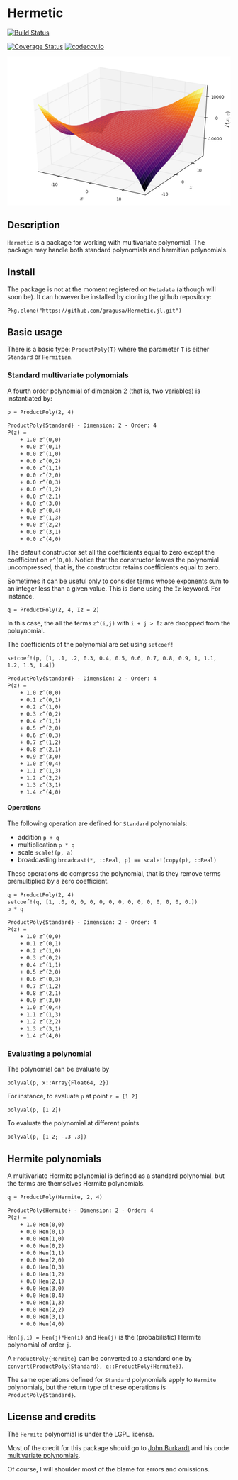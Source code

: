 # Hermetic

[![Build Status](https://travis-ci.org/gragusa/Hermetic.jl.svg?branch=master)](https://travis-ci.org/gragusa/Hermetic.jl)


[![Coverage Status](https://coveralls.io/repos/gragusa/Hermetic.jl/badge.svg?branch=master&service=github)](https://coveralls.io/github/gragusa/Hermetic.jl?branch=master)
[![codecov.io](http://codecov.io/github/gragusa/Hermetic.jl/coverage.svg?branch=master)](http://codecov.io/github/gragusa/Hermetic.jl?branch=master)

![Product polynomia](docs/images/productpoly.png)


## Description

`Hermetic` is a package for working with multivariate polynomial. The package may handle both standard polynomials and hermitian polynomials.

## Install

The package is not at the moment registered on `Metadata` (although will soon be). It can however be installed by cloning the github repository:

```
Pkg.clone("https://github.com/gragusa/Hermetic.jl.git")
```

## Basic usage

There is a basic type: `ProductPoly{T}` where the parameter `T` is either `Standard` or `Hermitian`.

### Standard multivariate polynomials

A fourth order polynomial of dimension 2 (that is, two variables) is instantiated by:

```
p = ProductPoly(2, 4)
```

```
ProductPoly{Standard} - Dimension: 2 - Order: 4
P(z) =
    + 1.0 z^(0,0)
    + 0.0 z^(0,1)
    + 0.0 z^(1,0)
    + 0.0 z^(0,2)
    + 0.0 z^(1,1)
    + 0.0 z^(2,0)
    + 0.0 z^(0,3)
    + 0.0 z^(1,2)
    + 0.0 z^(2,1)
    + 0.0 z^(3,0)
    + 0.0 z^(0,4)
    + 0.0 z^(1,3)
    + 0.0 z^(2,2)
    + 0.0 z^(3,1)
    + 0.0 z^(4,0)
```

The default constructor set all the coefficients equal to zero except the coefficient on `z^(0,0)`. Notice that the constructor leaves the polynomial uncompressed, that is, the constructor retains coefficients equal to zero.


Sometimes it can be useful only to consider terms whose exponents sum to an integer less than a given value. This is done using the `Iz` keyword. For instance,

```
q = ProductPoly(2, 4, Iz = 2)
```

In this case, the all the terms `z^(i,j)` with `i + j > Iz` are droppped from the poluynomial.

The coefficients of the polynomial are set using `setcoef!`

```
setcoef!(p, [1, .1, .2, 0.3, 0.4, 0.5, 0.6, 0.7, 0.8, 0.9, 1, 1.1, 1.2, 1.3, 1.4])
```

```
ProductPoly{Standard} - Dimension: 2 - Order: 4
P(z) =
    + 1.0 z^(0,0)
    + 0.1 z^(0,1)
    + 0.2 z^(1,0)
    + 0.3 z^(0,2)
    + 0.4 z^(1,1)
    + 0.5 z^(2,0)
    + 0.6 z^(0,3)
    + 0.7 z^(1,2)
    + 0.8 z^(2,1)
    + 0.9 z^(3,0)
    + 1.0 z^(0,4)
    + 1.1 z^(1,3)
    + 1.2 z^(2,2)
    + 1.3 z^(3,1)
    + 1.4 z^(4,0)
```

#### Operations

The following operation are defined for `Standard` polynomials:

- addition `p + q`
- multiplication `p * q`
- scale `scale!(p, a)`
- broadcasting `broadcast(*, ::Real, p) == scale!(copy(p), ::Real)`

These operations do compress the polynomial, that is they remove terms premultiplied by a zero coefficient.

```
q = ProductPoly(2, 4)
setcoef!(q, [1, .0, 0, 0, 0, 0, 0, 0, 0, 0, 0, 0, 0, 0, 0.])
p * q
```

```
ProductPoly{Standard} - Dimension: 2 - Order: 4
P(z) =
    + 1.0 z^(0,0)
    + 0.1 z^(0,1)
    + 0.2 z^(1,0)
    + 0.3 z^(0,2)
    + 0.4 z^(1,1)
    + 0.5 z^(2,0)
    + 0.6 z^(0,3)
    + 0.7 z^(1,2)
    + 0.8 z^(2,1)
    + 0.9 z^(3,0)
    + 1.0 z^(0,4)
    + 1.1 z^(1,3)
    + 1.2 z^(2,2)
    + 1.3 z^(3,1)
    + 1.4 z^(4,0)
```

### Evaluating a polynomial

The polynomial can be evaluate by

```
polyval(p, x::Array{Float64, 2})
```

For instance, to evaluate `p` at point `z = [1 2]`

```
polyval(p, [1 2])
```

To evaluate the polynomial at different points
```
polyval(p, [1 2; -.3 .3])
```


## Hermite polynomials

A multivariate Hermite polynomial is defined as a standard polynomial, but the terms are themselves Hermite polynomials.

```
q = ProductPoly(Hermite, 2, 4)
```

```
ProductPoly{Hermite} - Dimension: 2 - Order: 4
P(z) =
    + 1.0 Hen(0,0)
    + 0.0 Hen(0,1)
    + 0.0 Hen(1,0)
    + 0.0 Hen(0,2)
    + 0.0 Hen(1,1)
    + 0.0 Hen(2,0)
    + 0.0 Hen(0,3)
    + 0.0 Hen(1,2)
    + 0.0 Hen(2,1)
    + 0.0 Hen(3,0)
    + 0.0 Hen(0,4)
    + 0.0 Hen(1,3)
    + 0.0 Hen(2,2)
    + 0.0 Hen(3,1)
    + 0.0 Hen(4,0)
```

`Hen(j,i) = Hen(j)*Hen(i)` and `Hen(j)` is the (probabilistic) Hermite polynomial of order `j`.

A `ProductPoly{Hermite}` can be converted to a standard one by `convert(ProductPoly{Standard}, q::ProductPoly{Hermite})`.

The same operations defined for `Standard` polynomials apply to `Hermite` polynomials, but the return type of these operations is `ProductPoly{Standard}`.


## License and credits

The `Hermite` polynomial is under the LGPL license.

Most of the credit for this package should go to [John Burkardt](http://people.sc.fsu.edu/~jburkardt/) and his code [multivariate polynomials](http://people.sc.fsu.edu/~jburkardt/c_src/hermite_product_polynomial/hermite_product_polynomial.html).

Of course, I will shoulder most of the blame for errors and omissions.
